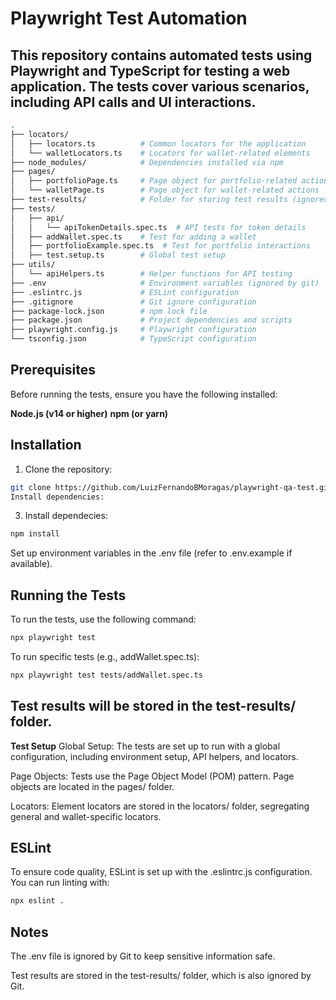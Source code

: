 # **Playwright Test Automation**

## This repository contains automated tests using Playwright and TypeScript for testing a web application. The tests cover various scenarios, including API calls and UI interactions.

```bash
.
├── locators/
│   ├── locators.ts          # Common locators for the application
│   └── walletLocators.ts    # Locators for wallet-related elements
├── node_modules/            # Dependencies installed via npm
├── pages/
│   ├── portfolioPage.ts     # Page object for portfolio-related actions
│   └── walletPage.ts        # Page object for wallet-related actions
├── test-results/            # Folder for storing test results (ignored by git)
├── tests/
│   ├── api/
│   │   └── apiTokenDetails.spec.ts  # API tests for token details
│   ├── addWallet.spec.ts    # Test for adding a wallet
│   ├── portfolioExample.spec.ts  # Test for portfolio interactions
│   ├── test.setup.ts        # Global test setup
├── utils/
│   └── apiHelpers.ts        # Helper functions for API testing
├── .env                     # Environment variables (ignored by git)
├── .eslintrc.js             # ESLint configuration
├── .gitignore               # Git ignore configuration
├── package-lock.json        # npm lock file
├── package.json             # Project dependencies and scripts
├── playwright.config.js     # Playwright configuration
└── tsconfig.json            # TypeScript configuration
```

## Prerequisites
Before running the tests, ensure you have the following installed:

**Node.js (v14 or higher)**
**npm (or yarn)**

## Installation

1. Clone the repository:
```bash
git clone https://github.com/LuizFernandoBMoragas/playwright-qa-test.git
Install dependencies:
```
3. Install dependecies:
```bash
npm install
```
Set up environment variables in the .env file (refer to .env.example if available).

## Running the Tests
To run the tests, use the following command:
```bash
npx playwright test
```
To run specific tests (e.g., addWallet.spec.ts):
```bash
npx playwright test tests/addWallet.spec.ts
```

## Test results will be stored in the test-results/ folder.

**Test Setup**
Global Setup: The tests are set up to run with a global configuration, including environment setup, API helpers, and locators.

Page Objects: Tests use the Page Object Model (POM) pattern. Page objects are located in the pages/ folder.

Locators: Element locators are stored in the locators/ folder, segregating general and wallet-specific locators.

## ESLint
To ensure code quality, ESLint is set up with the .eslintrc.js configuration. You can run linting with:
```bash
npx eslint .
```

## **Notes**
The .env file is ignored by Git to keep sensitive information safe.

Test results are stored in the test-results/ folder, which is also ignored by Git.
